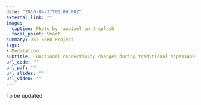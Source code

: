 ```yaml
---
date: "2016-04-27T00:00:00Z"
external_link: ""
image:
  caption: Photo by rawpixel on Unsplash
  focal_point: Smart
summary: DST-SERB Project
tags:
- Meditation
subtitle: Functional connectivity changes during traditional Vipassana practice – an fMRI study
url_code: ""
url_pdf: ""
url_slides: ""
url_video: ""
---
```


To be updated

